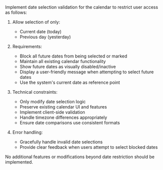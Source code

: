 Implement date selection validation for the calendar to restrict user access as follows:

1. Allow selection of only:
   - Current date (today)
   - Previous day (yesterday)

2. Requirements:
   - Block all future dates from being selected or marked
   - Maintain all existing calendar functionality
   - Show future dates as visually disabled/inactive
   - Display a user-friendly message when attempting to select future dates
   - Use the system's current date as reference point

3. Technical constraints:
   - Only modify date selection logic
   - Preserve existing calendar UI and features
   - Implement client-side validation
   - Handle timezone differences appropriately
   - Ensure date comparisons use consistent formats

4. Error handling:
   - Gracefully handle invalid date selections
   - Provide clear feedback when users attempt to select blocked dates

No additional features or modifications beyond date restriction should be implemented.